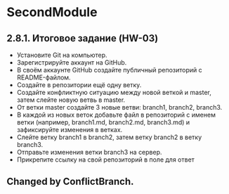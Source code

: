 # SecondModule

## 2.8.1. Итоговое задание (HW-03)
* Установите Git на компьютер.
* Зарегистрируйте аккаунт на GitHub.
* В своём аккаунте GitHub создайте публичный репозиторий с README-файлом.
* Создайте в репозитории ещё одну ветку.
* Создайте конфликтную ситуацию между новой веткой и master, затем слейте новую ветвь в master.
* От ветки master создайте 3 новые ветви: branch1, branch2, branch3.
* В каждой из новых веток добавьте файл в репозиторий с именем ветки (например, branch1.md, branch2.md, branch3.md) и зафиксируйте изменения в ветках.
* Слейте ветку branch1 в branch2, затем ветку branch2 в ветку branch3.
* Отправьте изменения ветки branch3 на сервер.
* Прикрепите ссылку на свой репозиторий в поле для ответ


## Changed by ConflictBranch.